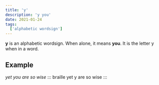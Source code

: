 ```yaml
---
title: 'y'
description: 'y you'
date: 2021-01-24
tags:
  ['alphabetic wordsign']
---
```


**y** is an alphabetic wordsign. When alone, it means **you**. It is the letter y when in a word.

## Example

*yet you are so wise*
::: braille
yet y are so wise
:::